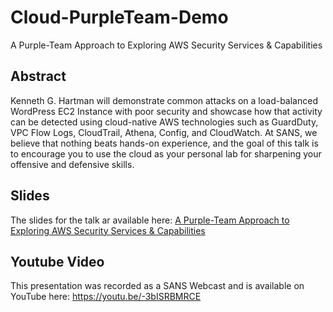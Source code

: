# Cloud-PurpleTeam-Demo
A Purple-Team Approach to Exploring AWS Security Services &amp; Capabilities

## Abstract

Kenneth G. Hartman will demonstrate common attacks on a load-balanced WordPress EC2 Instance with poor security and showcase how that activity can be detected using cloud-native AWS technologies such as GuardDuty, VPC Flow Logs, CloudTrail, Athena, Config, and CloudWatch. At SANS, we believe that nothing beats hands-on experience, and the goal of this talk is to encourage you to use the cloud as your personal lab for sharpening your offensive and defensive skills.

## Slides

The slides for the talk ar available here: [A Purple-Team Approach to Exploring AWS Security Services & Capabilities](https://secureservercdn.net/198.71.233.51/z4m.341.myftpupload.com/wp-content/uploads/2021/01/A-Purple-Team-Approach-to-Exploring-AWS-Security-Services-Capabilities.pdf)

## Youtube Video

This presentation was recorded as a SANS Webcast and is available on YouTube here: https://youtu.be/-3bISRBMRCE

